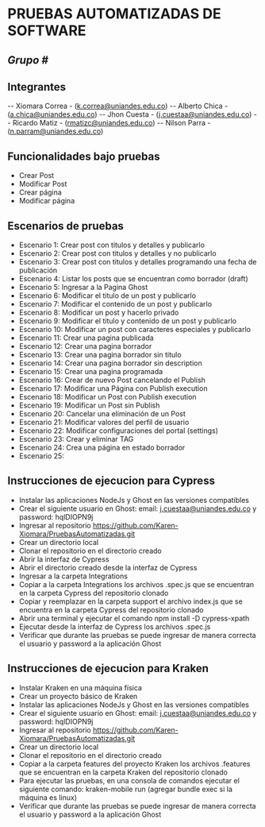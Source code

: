 # PRUEBAS AUTOMATIZADAS DE SOFTWARE
## _Grupo #_ 

## Integrantes
-- Xiomara Correa - (k.correa@uniandes.edu.co)
-- Alberto Chica - (a.chica@uniandes.edu.co)
-- Jhon Cuesta - (j.cuestaa@uniandes.edu.co)
-- Ricardo Matiz - (rmatizc@uniandes.edu.co)
-- Nilson Parra - (n.parram@uniandes.edu.co)

## Funcionalidades bajo pruebas

- Crear Post
- Modificar Post
- Crear página
- Modificar página



## Escenarios de pruebas

- Escenario 1: Crear post con titulos y detalles y publicarlo
- Escenario 2: Crear post con titulos y detalles y no publicarlo
-	Escenario 3: Crear post con titulos y detalles programando una fecha de publicación
-	Escenario 4: Listar los posts que se encuentran como borrador (draft)
-	Escenario 5: Ingresar a la Pagina Ghost
- Escenario 6: Modificar el titulo de un post y publicarlo
- Escenario 7: Modificar el contenido de un post y publicarlo
- Escenario 8: Modificar un post y hacerlo privado
- Escenario 9: Modificar el titulo y contenido de un post y publicarlo
- Escenario 10: Modificar un post con caracteres especiales y publicarlo
- Escenario 11: Crear una pagina publicada
- Escenario 12: Crear una pagina borrador
- Escenario 13: Crear una pagina borrador sin titulo
- Escenario 14: Crear una pagina borrador sin description
- Escenario 15: Crear una pagina programada
- Escenario 16: Crear de nuevo Post cancelando  el Publish
- Escenario 17: Modificar una Página con Publish execution
- Escenario 18: Modificar un Post con Publish execution
- Escenario 19: Modificar un Post sin Publish
- Escenario 20: Cancelar una eliminación de un Post
- Escenario 21: Modificar valores del perfil de usuario
- Escenario 22: Modificar configuraciones del portal (settings)
- Escenario 23: Crear y eliminar TAG
- Escenario 24: Crea una página en estado borrador
- Escenario 25:

## Instrucciones de ejecucion para Cypress 
- Instalar las aplicaciones NodeJs y Ghost en las versiones compatibles
- Crear el siguiente usuario en Ghost: email: j.cuestaa@uniandes.edu.co y password: hqlDIOPN9j
- Ingresar al repositorio https://github.com/Karen-Xiomara/PruebasAutomatizadas.git
- Crear un directorio local
- Clonar el repositorio en el directorio creado
- Abrir la interfaz de Cypress
- Abrir el directorio creado desde la interfaz de Cypress
- Ingresar a la carpeta Integrations
- Copiar a la carpeta Integrations los archivos .spec.js que se encuentran en la carpeta Cypress del repositorio clonado
- Copiar y reemplazar en la carpeta support el archivo index.js que se encuentra en la carpeta Cypress del repositorio clonado
- Abrir una terminal y ejecutar el comando npm install -D cypress-xpath
- Ejecutar desde la interfaz de Cypress los archivos .spec.js
- Verificar que durante las pruebas se puede ingresar de manera correcta el usuario y password a la aplicación Ghost

## Instrucciones de ejecucion para Kraken 
- Instalar Kraken en una máquina física
- Crear un proyecto básico de Kraken
- Instalar las aplicaciones NodeJs y Ghost en las versiones compatibles
- Crear el siguiente usuario en Ghost: email: j.cuestaa@uniandes.edu.co y password: hqlDIOPN9j 
- Ingresar al repositorio https://github.com/Karen-Xiomara/PruebasAutomatizadas.git
- Crear un directorio local
- Clonar el repositorio en el directorio creado
- Copiar a la carpeta features del proyecto Kraken los archivos .features que se encuentran en la carpeta Kraken del repositorio clonado
- Para ejecutar las pruebas, en una consola de comandos ejecutar el siguiente comando: kraken-mobile run (agregar bundle exec si la máquina es linux)  
- Verificar que durante las pruebas se puede ingresar de manera correcta el usuario y password a la aplicación Ghost
